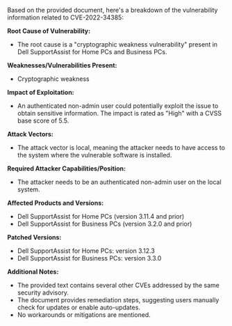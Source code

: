 Based on the provided document, here's a breakdown of the vulnerability information related to CVE-2022-34385:

**Root Cause of Vulnerability:**
- The root cause is a "cryptographic weakness vulnerability" present in Dell SupportAssist for Home PCs and Business PCs.

**Weaknesses/Vulnerabilities Present:**
- Cryptographic weakness

**Impact of Exploitation:**
- An authenticated non-admin user could potentially exploit the issue to obtain sensitive information. The impact is rated as "High" with a CVSS base score of 5.5.

**Attack Vectors:**
- The attack vector is local, meaning the attacker needs to have access to the system where the vulnerable software is installed.

**Required Attacker Capabilities/Position:**
- The attacker needs to be an authenticated non-admin user on the local system.

**Affected Products and Versions:**
   - Dell SupportAssist for Home PCs (version 3.11.4 and prior)
   - Dell SupportAssist for Business PCs (version 3.2.0 and prior)

**Patched Versions:**
   - Dell SupportAssist for Home PCs: version 3.12.3
   - Dell SupportAssist for Business PCs: version 3.3.0

**Additional Notes:**
- The provided text contains several other CVEs addressed by the same security advisory.
- The document provides remediation steps, suggesting users manually check for updates or enable auto-updates.
- No workarounds or mitigations are mentioned.